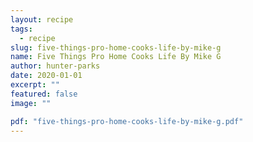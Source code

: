 ```yaml
---
layout: recipe
tags:
  - recipe
slug: five-things-pro-home-cooks-life-by-mike-g
name: Five Things Pro Home Cooks Life By Mike G
author: hunter-parks
date: 2020-01-01
excerpt: ""
featured: false
image: ""

pdf: "five-things-pro-home-cooks-life-by-mike-g.pdf"
---
```

